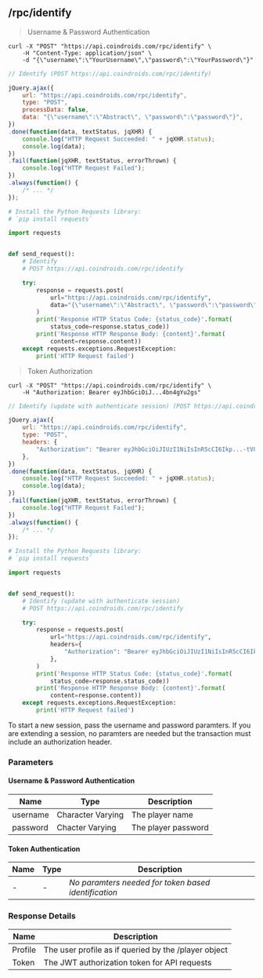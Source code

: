 ## /rpc/identify


> Username & Password Authentication

```shell
curl -X "POST" "https://api.coindroids.com/rpc/identify" \
	-H "Content-Type: application/json" \
	-d "{\"username\":\"YourUsername\",\"password\":\"YourPassword\"}"

```

```javascript
// Identify (POST https://api.coindroids.com/rpc/identify)

jQuery.ajax({
    url: "https://api.coindroids.com/rpc/identify",
    type: "POST",
    processData: false,
    data: "{\"username\":\"Abstract\", \"password\":\"password\"}",
})
.done(function(data, textStatus, jqXHR) {
    console.log("HTTP Request Succeeded: " + jqXHR.status);
    console.log(data);
})
.fail(function(jqXHR, textStatus, errorThrown) {
    console.log("HTTP Request Failed");
})
.always(function() {
    /* ... */
});

```


```python
# Install the Python Requests library:
# `pip install requests`

import requests


def send_request():
    # Identify
    # POST https://api.coindroids.com/rpc/identify

    try:
        response = requests.post(
            url="https://api.coindroids.com/rpc/identify",
            data="{\"username\":\"Abstract\", \"password\":\"password\"}"
        )
        print('Response HTTP Status Code: {status_code}'.format(
            status_code=response.status_code))
        print('Response HTTP Response Body: {content}'.format(
            content=response.content))
    except requests.exceptions.RequestException:
        print('HTTP Request failed')

```


> Token Authorization

```shell
curl -X "POST" "https://api.coindroids.com/rpc/identify" \
	-H "Authorization: Bearer eyJhbGciOiJ...4bn4gYu2gs"
```

```javascript
// Identify (update with authenticate session) (POST https://api.coindroids.com/rpc/identify)

jQuery.ajax({
    url: "https://api.coindroids.com/rpc/identify",
    type: "POST",
    headers: {
        "Authorization": "Bearer eyJhbGciOiJIUzI1NiIsInR5cCI6Ikp...-tV89N7sPiz4bn4gYu2gs",
    },
})
.done(function(data, textStatus, jqXHR) {
    console.log("HTTP Request Succeeded: " + jqXHR.status);
    console.log(data);
})
.fail(function(jqXHR, textStatus, errorThrown) {
    console.log("HTTP Request Failed");
})
.always(function() {
    /* ... */
});

```

```python
# Install the Python Requests library:
# `pip install requests`

import requests


def send_request():
    # Identify (update with authenticate session)
    # POST https://api.coindroids.com/rpc/identify

    try:
        response = requests.post(
            url="https://api.coindroids.com/rpc/identify",
            headers={
                "Authorization": "Bearer eyJhbGciOiJIUzI1NiIsInR5cCI6IkpXVCJ9.eyJyb2xlIjoicGxheWVycyIsImlkIjoiY2ZmYzZkYzQtMDY0ZS00OWRiLTllODgtNzgwNjY4ZjQ0ZTBjIn0.05yM5ihI5gyoh6bQoG6Kus-tV89N7sPiz4bn4gYu2gs",
            },
        )
        print('Response HTTP Status Code: {status_code}'.format(
            status_code=response.status_code))
        print('Response HTTP Response Body: {content}'.format(
            content=response.content))
    except requests.exceptions.RequestException:
        print('HTTP Request failed')


```


To start a new session, pass the username and password paramters. If you are extending a session, no paramters are needed but the transaction must include an authorization header. 


### Parameters 

#### Username & Password Authentication

|Name | Type | Description|
|----|----|---|
|username| Character Varying | The player name|
|password| Chacter Varying | The player password|


#### Token Authentication

|Name |Type| Description|
|----|----|---|
|-|-| _No paramters needed for token based identification_|



### Response Details

|Name | Description|
|----|----|
|Profile| The user profile as if queried by the /player object |
|Token| The JWT authorization token for API requests|


